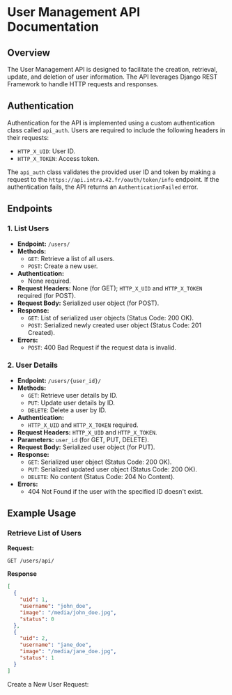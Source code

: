 # User Management API Documentation

## Overview

The User Management API is designed to facilitate the creation, retrieval, update, and deletion of user information. The API leverages Django REST Framework to handle HTTP requests and responses.

## Authentication

Authentication for the API is implemented using a custom authentication class called `api_auth`. Users are required to include the following headers in their requests:

- `HTTP_X_UID`: User ID.
- `HTTP_X_TOKEN`: Access token.

The `api_auth` class validates the provided user ID and token by making a request to the `https://api.intra.42.fr/oauth/token/info` endpoint. If the authentication fails, the API returns an `AuthenticationFailed` error.

## Endpoints

### 1. List Users

- **Endpoint:** `/users/`
- **Methods:** 
  - `GET`: Retrieve a list of all users.
  - `POST`: Create a new user.
- **Authentication:**
  - None required.
- **Request Headers:** None (for GET); `HTTP_X_UID` and `HTTP_X_TOKEN` required (for POST).
- **Request Body:** Serialized user object (for POST).
- **Response:**
  - `GET`: List of serialized user objects (Status Code: 200 OK).
  - `POST`: Serialized newly created user object (Status Code: 201 Created).
- **Errors:**
  - `POST`: 400 Bad Request if the request data is invalid.

### 2. User Details

- **Endpoint:** `/users/{user_id}/`
- **Methods:** 
  - `GET`: Retrieve user details by ID.
  - `PUT`: Update user details by ID.
  - `DELETE`: Delete a user by ID.
- **Authentication:**
  - `HTTP_X_UID` and `HTTP_X_TOKEN` required.
- **Request Headers:** `HTTP_X_UID` and `HTTP_X_TOKEN`.
- **Parameters:** `user_id` (for GET, PUT, DELETE).
- **Request Body:** Serialized user object (for PUT).
- **Response:**
  - `GET`: Serialized user object (Status Code: 200 OK).
  - `PUT`: Serialized updated user object (Status Code: 200 OK).
  - `DELETE`: No content (Status Code: 204 No Content).
- **Errors:**
  - 404 Not Found if the user with the specified ID doesn't exist.

## Example Usage

### Retrieve List of Users

**Request:**
```http
GET /users/api/
```

**Response**
```json
[
  {
    "uid": 1,
    "username": "john_doe",
    "image": "/media/john_doe.jpg",
    "status": 0
  },
  {
    "uid": 2,
    "username": "jane_doe",
    "image": "/media/jane_doe.jpg",
    "status": 1
  }
]
```

Create a New User
Request:
